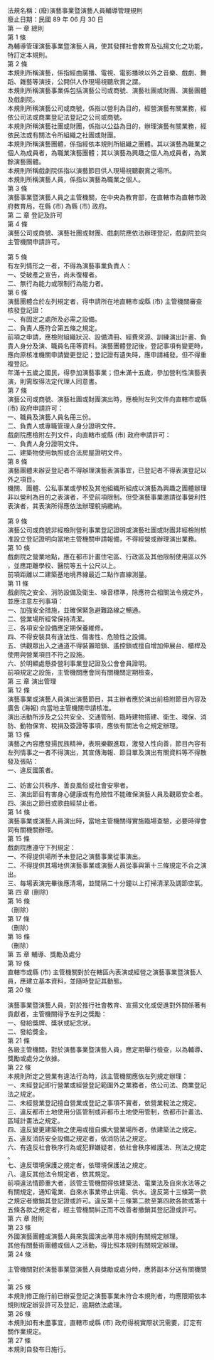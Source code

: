 法規名稱：(廢)演藝事業暨演藝人員輔導管理規則  
廢止日期：民國 89 年 06 月 30 日  
第 一 章 總則  
第 1 條  
為輔導管理演藝事業暨演藝人員，使其發揮社會教育及弘揚文化之功能，  
特訂定本規則。  
第 2 條  
本規則所稱演藝，係指經由廣播、電視、電影播映以外之音樂、戲劇、舞  
蹈、雜藝等演技，公開供人作現場視聽欣賞之謂。  
本規則所稱演藝事業係包括演藝公司或商號、演藝社團或財團、演藝團體  
及戲劇院。  
本規則所稱演藝公司或商號，係指以營利為目的，經營演藝有關業務，經  
依公司法或商業登記法登記之公司或商號。  
本規則所稱演藝社團或財團，係指以公益為目的，辦理演藝有關業務，經  
依民法或有關法令所組織之社團或財團。  
本規則所稱演藝團體，係指經依本規則所組織之團體。其以演藝為職業之  
個人為成員者，為職業演藝團體；其以演藝為興趣之個人為成員者，為業  
餘演藝團體。  
本規則所稱戲劇院係指以演藝節目供人現場視聽觀賞之場所。  
本規則所稱演藝人員，係指以演藝為職業之個人。  
第 3 條  
演藝事業暨演藝人員之主管機關，在中央為教育部，在直轄市為直轄市政  
府教育局，在縣 (市) 為縣 (市) 政府。  
第 二 章 登記及許可  
第 4 條  
演藝公司或商號、演藝社團或財團、戲劇院應依法辦理登記，戲劇院並向  
主管機關申請許可。  


第 5 條  
有左列情形之一者，不得為演藝事業負責人：  
一、受破產之宣告，尚未復權者。  
二、無行為能力或限制行為能力者。  
第 6 條  
演藝團體合於左列規定者，得申請所在地直轄市或縣 (市) 主管機關審查  
核發登記證：  
一、有固定之處所及必需之設備。  
二、負責人應符合第五條之規定。  
前項之申請，應檢附組織狀況、設備清冊、經費來源、訓練演出計畫、負  
責人身分及演、職員名冊等資料。演藝團體登記後，登記事項有變更時，  
應向原核准機關申請變更登記；登記證有遺失時，應申請補發。但不得重  
複登記。  
年滿十五歲之國民，得參加演藝事業；但未滿十五歲，參加營利性演藝表  
演，則需取得法定代理人同意書。  
第 7 條  
演藝公司或商號、演藝社團或財團演出時，應檢附左列文件向直轄市或縣  
(市) 政府申請許可：  
一、職員及演藝人員名冊三份。  
二、負責人或專職管理人身分證明文件。  
戲劇院應檢附左列文件，向直轄市或縣 (市) 政府申請許可：  
一、負責人身分證明文件。  
二、建築物使用執照或合法房屋證明文件。  
第 8 條  
演藝團體未辦妥登記者不得辦理演藝表演事宜，已登記者不得表演登記以  
外之項目。  
機關、團體、公私事業或學校及其他組織所組成以演藝為興趣之團體辦理  
非以營利為目的之表演者，不受前項限制。但受演藝事業邀請從事營利性  
表演者，其表演所得應依法辦理稅捐繳納。  


第 9 條  
演藝公司或商號非經檢附營利事業登記證明或演藝社團或財團非經檢附核  
准設立登記證明向當地主管機關申請報備，不得經營或辦理演出業務。  
第 10 條  
戲劇院之營業地點，應在都市計畫住宅區、行政區及其他限制使用區以外  
，並應距離學校、醫院等五十公尺以上。  
前項距離以二建築基地境界線最近二點作直線測量。  
第 11 條  
戲劇院之安全、消防設備及衛生、噪音標準，除應符合相關法令規定外，  
並應注意左列事項：  
一、加強安全措施，並確保緊急避難路線之暢通。  
二、營業場所經常保持清潔。  
三、各項安全設備應定期保養維修。  
四、不得安裝具有違法性、傷害性、危險性之設備。  
五、供觀眾出入之通道不得裝置暗鎖、遙控鎖或擅自增加伸展台、櫃桿及  
使用與營業項目不符之設施。  
六、於明顯處懸掛營利事業登記證及公會會員證明。  
前項規定之設施，主管機關應會同有關機關定期檢查。  
第 三 章 演出管理  
第 12 條  
演藝事業或演藝人員演出演藝節目，其主辦者應於演出前檢附節目內容及  
廣告 (海報) 向當地主管機關申請核准。  
演出活動所涉及之公共安全、交通管制、臨時建物搭建、衛生、環保、消  
防、動物保育、稅捐及簽證等事項，應依有關法令之規定辦理。  
第 13 條  
演藝之內容應發揚民族精神，表現樂觀進取，激發人性向善，節目內容有  
左列情事之一者不得演出，其宣傳海報、節目單及演出有關資料等不得散  
發及張貼：  
一、違反國策者。  


二、妨害公共秩序、善良風俗或社會安寧者。  
三、演出節目有害身心健康或有危險性不能確保演藝人員及觀眾安全者。  
四、演出之節目或歌曲經禁止者。  
第 14 條  
演藝事業或演藝人員演出時，當地主管機關得實施臨場查驗，必要時得會  
同有關機關辦理。  
第 15 條  
戲劇院應遵守下列規定：  
一、不得提供場所予未登記之演藝事業從事演出。  
二、不得提供其場地供演藝事業或演藝人員從事與第十三條規定不合之演  
出。  
三、每場表演完畢後應清場，並間隔二十分鐘以上打掃清潔及調節空氣。  
第 四 章 (刪除)  
第 16 條  
（刪除）  
第 17 條  
（刪除）  
第 18 條  
（刪除）  
第 五 章 輔導、獎勵及處分  
第 19 條  
直轄市或縣 (市) 主管機關對於在轄區內表演或經營之演藝事業暨演藝人  
員，應建立基本資料，並隨時登記其動態。  
第 20 條  


演藝事業暨演藝人員，對於推行社會教育、宣揚文化或促進對外關係著有  
貢獻者，主管機關得予左列之獎勵：  
一、發給獎牌、獎狀或紀念狀。  
二、發給獎金。  
第 21 條  
各級主管機關，對於演藝事業暨演藝人員，應定期舉行檢查，以為輔導、  
獎勵或處分之依據。  
第 22 條  
本規則所定之營業有違法行為時，該主管機關應依左列規定辦理：  
一、未經登記即行營業或經營登記範圍外之業務者，依公司法、商業登記  
法之規定。  
二、未經營業登記擅自營業或登記之事項不實者，依營業稅法之規定。  
三、違反都市土地使用分區管制或非都市土地使用管制，依都市計畫法、  
區域計畫法之規定。  
四、違反變更建築物之使用或擅自擴大營業場所者，依建築法之規定。  
五、違反消防安全設備之規定者，依消防法之規定。  
六、有違反社會秩序行為或犯罪嫌疑者，依社會秩序維護法、刑法之規定  
。  
七、違反環境保護之規定者，依環境保護法之規定。  
八、違反其他法令規定者，依其規定。  
前項違法情節重大者，該管主管機關得依建築法、電業法及自來水法等之  
有關規定，通知電業、自來水事業停止供電、供水。違反第十三條第一款  
之規定者撤銷其登記證或許可。違反第十三條第二款至第四款各款或第十  
五條各款之規定者，經主管機關糾正而不改善者撤銷其登記證或許可。  
第 六 章 附則  
第 23 條  
外國演藝團體或演藝人員來我國演出準用本規則有關規定辦理。  
其他有關藝術團體或個人之活動，得比照本規則有關規定辦理。  
第 24 條  


主管機關對於演藝事業暨演藝人員獎勵或處分時，應將副本分送有關機關  
。  
第 25 條  
本規則修正施行前已辦妥登記之演藝事業未符合本規則者，均應限期依本  
規則規定辦妥許可及登記，逾期依法處理。  
第 26 條  
本規則如有未盡事宜，直轄市或縣 (市) 政府得視實際狀況需要，訂定有  
關作業規定。  
第 27 條  
本規則自發布日施行。  


